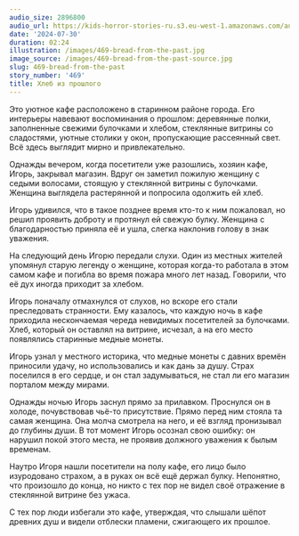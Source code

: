 ```yaml
---
audio_size: 2896800
audio_url: https://kids-horror-stories-ru.s3.eu-west-1.amazonaws.com/audio/469-bread-from-the-past.mp3
date: '2024-07-30'
duration: 02:24
illustration: /images/469-bread-from-the-past.jpg
image_source: /images/469-bread-from-the-past-source.jpg
slug: 469-bread-from-the-past
story_number: '469'
title: Хлеб из прошлого
---
```


Это уютное кафе расположено в старинном районе города. Его интерьеры навевают воспоминания о прошлом: деревянные полки, заполненные свежими булочками и хлебом, стеклянные витрины со сладостями, уютные столики у окон, пропускающие рассеянный свет. Всё здесь выглядит мирно и привлекательно.

Однажды вечером, когда посетители уже разошлись, хозяин кафе, Игорь, закрывал магазин. Вдруг он заметил пожилую женщину с седыми волосами, стоящую у стеклянной витрины с булочками. Женщина выглядела растерянной и попросила одолжить ей хлеб.

Игорь удивился, что в такое позднее время кто-то к ним пожаловал, но решил проявить доброту и протянул ей свежую булку. Женщина с благодарностью приняла её и ушла, слегка наклонив голову в знак уважения.

На следующий день Игорю передали слухи. Один из местных жителей упомянул старую легенду о женщине, которая когда-то работала в этом самом кафе и погибла во время пожара много лет назад. Говорили, что её дух иногда приходит за хлебом.

Игорь поначалу отмахнулся от слухов, но вскоре его стали преследовать странности. Ему казалось, что каждую ночь в кафе приходила нескончаемая череда невидимых посетителей за булочками. Хлеб, который он оставлял на витрине, исчезал, а на его место появлялись старинные медные монеты.

Игорь узнал у местного историка, что медные монеты с давних времён приносили удачу, но использовались и как дань за душу. Страх поселился в его сердце, и он стал задумываться, не стал ли его магазин порталом между мирами.

Однажды ночью Игорь заснул прямо за прилавком. Проснулся он в холоде, почувствовав чьё-то присутствие. Прямо перед ним стояла та самая женщина. Она молча смотрела на него, и её взгляд пронизывал до глубины души. В тот момент Игорь осознал свою ошибку: он нарушил покой этого места, не проявив должного уважения к былым временам.

Наутро Игоря нашли посетители на полу кафе, его лицо было изуродовано страхом, а в руках он всё ещё держал булку. Непонятно, что произошло до конца, но никто с тех пор не видел своё отражение в стеклянной витрине без ужаса.

С тех пор люди избегали это кафе, утверждая, что слышали шёпот древних душ и видели отблески пламени, сжигающего их прошлое.